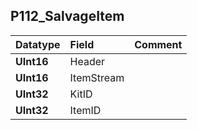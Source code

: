 ## P112\_SalvageItem ##
| **Datatype** | **Field** | **Comment** |
|:-------------|:----------|:------------|
| **UInt16**   | Header    |             |
| **UInt16**   | ItemStream |             |
| **UInt32**   | KitID     |             |
| **UInt32**   | ItemID    |             |